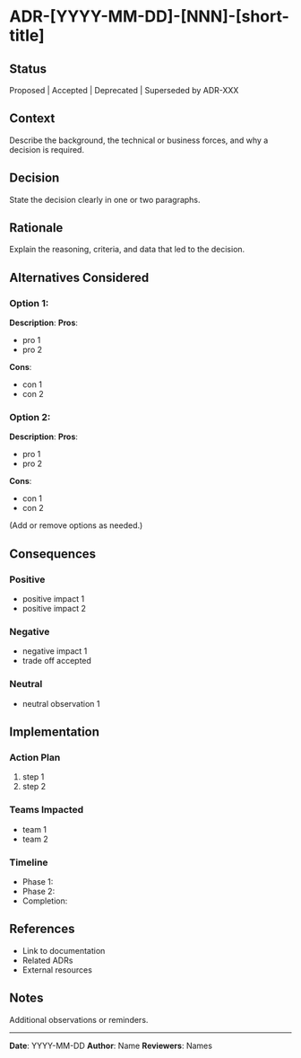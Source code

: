 # ADR-[YYYY-MM-DD]-[NNN]-[short-title]

## Status
Proposed | Accepted | Deprecated | Superseded by ADR-XXX

## Context
Describe the background, the technical or business forces, and why a decision is required.

## Decision
State the decision clearly in one or two paragraphs.

## Rationale
Explain the reasoning, criteria, and data that led to the decision.

## Alternatives Considered

### Option 1: <name>
**Description**: <short description>
**Pros**:
- pro 1
- pro 2

**Cons**:
- con 1
- con 2

### Option 2: <name>
**Description**: <short description>
**Pros**:
- pro 1
- pro 2

**Cons**:
- con 1
- con 2

(Add or remove options as needed.)

## Consequences

### Positive
- positive impact 1
- positive impact 2

### Negative
- negative impact 1
- trade off accepted

### Neutral
- neutral observation 1

## Implementation

### Action Plan
1. step 1
2. step 2

### Teams Impacted
- team 1
- team 2

### Timeline
- Phase 1: <date>
- Phase 2: <date>
- Completion: <date>

## References
- Link to documentation
- Related ADRs
- External resources

## Notes
Additional observations or reminders.

---
**Date**: YYYY-MM-DD
**Author**: Name
**Reviewers**: Names
